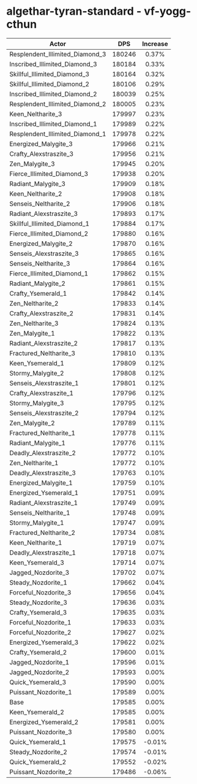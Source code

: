 # algethar-tyran-standard - vf-yogg-cthun
| Actor | DPS | Increase |
|---|:---:|:---:|
|Resplendent_Illimited_Diamond_3|180246|0.37%|
|Inscribed_Illimited_Diamond_3|180184|0.33%|
|Skillful_Illimited_Diamond_3|180164|0.32%|
|Skillful_Illimited_Diamond_2|180106|0.29%|
|Inscribed_Illimited_Diamond_2|180039|0.25%|
|Resplendent_Illimited_Diamond_2|180005|0.23%|
|Keen_Neltharite_3|179997|0.23%|
|Inscribed_Illimited_Diamond_1|179989|0.22%|
|Resplendent_Illimited_Diamond_1|179978|0.22%|
|Energized_Malygite_3|179966|0.21%|
|Crafty_Alexstraszite_3|179956|0.21%|
|Zen_Malygite_3|179945|0.20%|
|Fierce_Illimited_Diamond_3|179938|0.20%|
|Radiant_Malygite_3|179909|0.18%|
|Keen_Neltharite_2|179908|0.18%|
|Senseis_Neltharite_2|179906|0.18%|
|Radiant_Alexstraszite_3|179893|0.17%|
|Skillful_Illimited_Diamond_1|179884|0.17%|
|Fierce_Illimited_Diamond_2|179880|0.16%|
|Energized_Malygite_2|179870|0.16%|
|Senseis_Alexstraszite_3|179865|0.16%|
|Senseis_Neltharite_3|179864|0.16%|
|Fierce_Illimited_Diamond_1|179862|0.15%|
|Radiant_Malygite_2|179861|0.15%|
|Crafty_Ysemerald_1|179842|0.14%|
|Zen_Neltharite_2|179833|0.14%|
|Crafty_Alexstraszite_2|179831|0.14%|
|Zen_Neltharite_3|179824|0.13%|
|Zen_Malygite_1|179822|0.13%|
|Radiant_Alexstraszite_2|179817|0.13%|
|Fractured_Neltharite_3|179810|0.13%|
|Keen_Ysemerald_1|179809|0.12%|
|Stormy_Malygite_2|179808|0.12%|
|Senseis_Alexstraszite_1|179801|0.12%|
|Crafty_Alexstraszite_1|179796|0.12%|
|Stormy_Malygite_3|179795|0.12%|
|Senseis_Alexstraszite_2|179794|0.12%|
|Zen_Malygite_2|179789|0.11%|
|Fractured_Neltharite_1|179778|0.11%|
|Radiant_Malygite_1|179776|0.11%|
|Deadly_Alexstraszite_2|179772|0.10%|
|Zen_Neltharite_1|179772|0.10%|
|Deadly_Alexstraszite_3|179763|0.10%|
|Energized_Malygite_1|179759|0.10%|
|Energized_Ysemerald_1|179751|0.09%|
|Radiant_Alexstraszite_1|179749|0.09%|
|Senseis_Neltharite_1|179748|0.09%|
|Stormy_Malygite_1|179747|0.09%|
|Fractured_Neltharite_2|179734|0.08%|
|Keen_Neltharite_1|179719|0.07%|
|Deadly_Alexstraszite_1|179718|0.07%|
|Keen_Ysemerald_3|179714|0.07%|
|Jagged_Nozdorite_3|179702|0.07%|
|Steady_Nozdorite_1|179662|0.04%|
|Forceful_Nozdorite_3|179656|0.04%|
|Steady_Nozdorite_3|179636|0.03%|
|Crafty_Ysemerald_3|179635|0.03%|
|Forceful_Nozdorite_1|179633|0.03%|
|Forceful_Nozdorite_2|179627|0.02%|
|Energized_Ysemerald_3|179622|0.02%|
|Crafty_Ysemerald_2|179600|0.01%|
|Jagged_Nozdorite_1|179596|0.01%|
|Jagged_Nozdorite_2|179593|0.00%|
|Quick_Ysemerald_3|179590|0.00%|
|Puissant_Nozdorite_1|179589|0.00%|
|Base|179585|0.00%|
|Keen_Ysemerald_2|179585|0.00%|
|Energized_Ysemerald_2|179581|0.00%|
|Puissant_Nozdorite_3|179580|0.00%|
|Quick_Ysemerald_1|179575|-0.01%|
|Steady_Nozdorite_2|179574|-0.01%|
|Quick_Ysemerald_2|179552|-0.02%|
|Puissant_Nozdorite_2|179486|-0.06%|
